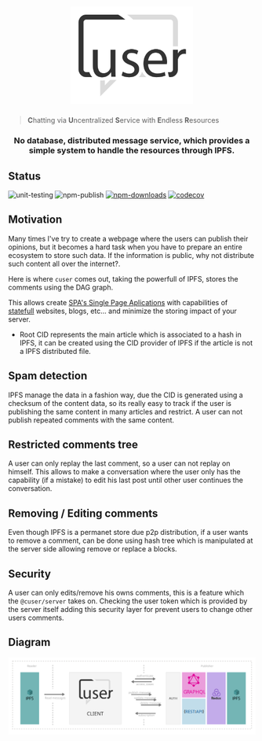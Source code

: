 
<h1 align="center">
  <a href="./"><img width="250" src="docs/logo.svg" alt="cuser logo" /></a>
</h1>

>**C**hatting via **U**ncentralized **S**ervice with **E**ndless **R**esources

<h3 align="center">No database, distributed message service, which provides a simple system to handle the resources through IPFS.</h3>

## Status
![unit-testing](https://github.com/rubeniskov/cuser/workflows/unit-testing/badge.svg)
![npm-publish](https://github.com/rubeniskov/cuser/workflows/npm-publish/badge.svg)
[![npm-downloads](https://img.shields.io/npm/dw/cuser)](https://www.npmjs.com/package/cuser)
[![codecov](https://codecov.io/gh/rubeniskov/cuser/branch/master/graph/badge.svg?token=mI2c282XxH)](https://codecov.io/gh/rubeniskov/cuser)

## Motivation

Many times I've try to create a webpage where the users can publish their opinions, but it becomes a hard task when you have to prepare an entire ecosystem to store such data. If the information is public, why not distribute such content all over the internet?.

Here is where `cuser` comes out, taking the powerfull of IPFS, stores the comments using the DAG graph.

This allows create [SPA's Single Page Aplications](https://es.wikipedia.org/wiki/Single-page_application) with capabilities of [statefull](https://www.atlantic.net/vps-hosting/what-is-stateless-stateful-models-web-development/) websites, blogs, etc... and minimize the storing impact of your server.

- Root CID represents the main article which is associated to a hash in IPFS, it can be created using the CID provider of IPFS if the article is not a IPFS distributed file. 



## Spam detection

IPFS manage the data in a fashion way, due the CID is generated using a checksum of the content data, so its really easy to track if the user is publishing the same content in many articles and restrict. A user can not publish repeated comments with the same content.

## Restricted comments tree

A user can only replay the last comment, so a user can not replay on himself. This allows to make a conversation where the user only has the capability (if a mistake) to edit his last post until other user continues the conversation. 

## Removing / Editing comments

Even though IPFS is a permanet store due p2p distribution, if a user wants to remove a comment, can be done using hash tree which is manipulated at the server side allowing remove or replace a blocks.

## Security 

A user can only edits/remove his owns comments, this is a feature which the `@cuser/server` takes on. Checking the user token which is provided by the server itself adding this security layer for prevent users to change other users comments.
## Diagram 
<img src="./docs/diagram.svg">

